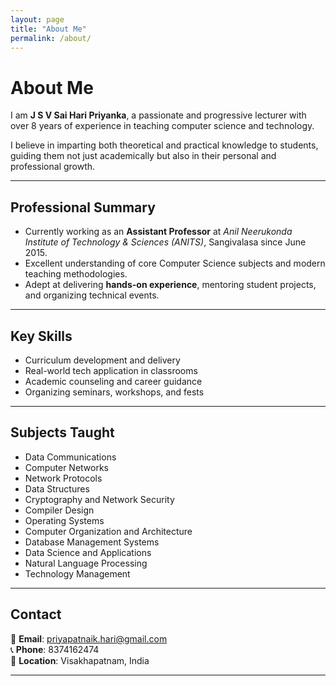 ```yaml
---
layout: page
title: "About Me"
permalink: /about/
---
```


# About Me

I am **J S V Sai Hari Priyanka**, a passionate and progressive lecturer with over 8 years of experience in teaching computer science and technology.

I believe in imparting both theoretical and practical knowledge to students, guiding them not just academically but also in their personal and professional growth.

---

## Professional Summary

- Currently working as an **Assistant Professor** at *Anil Neerukonda Institute of Technology & Sciences (ANITS)*, Sangivalasa since June 2015.
- Excellent understanding of core Computer Science subjects and modern teaching methodologies.
- Adept at delivering **hands-on experience**, mentoring student projects, and organizing technical events.

---

## Key Skills

- Curriculum development and delivery  
- Real-world tech application in classrooms  
- Academic counseling and career guidance  
- Organizing seminars, workshops, and fests

---

## Subjects Taught

- Data Communications  
- Computer Networks  
- Network Protocols  
- Data Structures  
- Cryptography and Network Security  
- Compiler Design  
- Operating Systems  
- Computer Organization and Architecture  
- Database Management Systems  
- Data Science and Applications  
- Natural Language Processing  
- Technology Management

---

## Contact

📧 **Email**: priyapatnaik.hari@gmail.com  
📞 **Phone**: 8374162474  
📍 **Location**: Visakhapatnam, India

---
